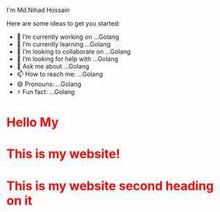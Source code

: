I'm Md.Nihad Hossain


Here are some ideas to get you started:

- 🔭 I’m currently working on ...Golang
- 🌱 I’m currently learning ...Golang
- 👯 I’m looking to collaborate on ...Golang
- 🤔 I’m looking for help with ...Golang
- 💬 Ask me about ...Golang
- 📫 How to reach me: ...Golang
- 😄 Pronouns: ...Golang
- ⚡ Fun fact: ...Golang


<!DOCTYPE html>
<html lang="en">
<head>
    <meta charset="UTF-8">
    <meta name="viewport" content="width=device-width, initial-scale=1.0">
    <style>
        h1{
            color:red;
        }
    </style>
    <title>hello</title>
</head>
<body>
    <h1>Hello My</h1>
    <h1 >This is my website!</h1>
    <h1>This is my website second heading on it</h1>
    
</body>
</html>


